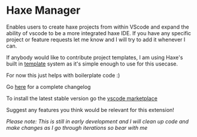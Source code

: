 # Haxe Manager

Enables users to create haxe projects from within VScode and expand the ability of vscode to be a more integrated haxe IDE. If you have any specific project or feature requests let me know and I will try to add it whenever I can. 

If anybody would like to contribute project templates, I am using Haxe's built in [template](https://haxe.org/manual/std-template.html) system as it's simple enough to use for this usecase.  

For now this just helps with boilerplate code :)

Go [here](https://github.com/Jarrio/Haxe-Manager/blob/master/CHANGELOG.md) for a complete changelog

To install the latest stable version go the [vscode marketplace](https://marketplace.visualstudio.com/items?itemName=jarrio.hxmanager)

Suggest any features you think would be relevant for this extension!

*Please note: This is still in early development and I will clean up code and make changes as I go through iterations so bear with me*


